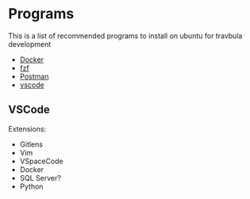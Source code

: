 # Programs

This is a list of recommended programs to install on ubuntu for travbula development

* [Docker](https://docs.docker.com/engine/install/ubuntu/)
* [fzf](https://github.com/junegunn/fzf)
* [Postman](https://linuxize.com/post/how-to-install-postman-on-ubuntu-20-04/)
* [vscode](https://linuxize.com/post/how-to-install-visual-studio-code-on-ubuntu-20-04/)

## VSCode

Extensions:

* Gitlens
* Vim
* VSpaceCode
* Docker
* SQL Server?
* Python